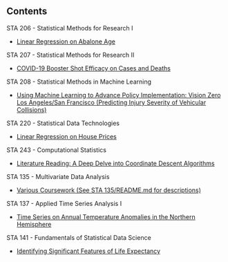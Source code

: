 ## Contents

STA 206 - Statistical Methods for Research I

- [Linear Regression on Abalone Age](https://github.com/rly758/Coursework/tree/main/UC%20Davis/STA%20206)

STA 207 - Statistical Methods for Research II
- [COVID-19 Booster Shot Efficacy on Cases and Deaths](https://github.com/rly758/Coursework/tree/main/UC%20Davis/STA%20207)

STA 208 - Statistical Methods in Machine Learning
- [Using Machine Learning to Advance Policy Implementation: Vision Zero Los Angeles/San Francisco (Predicting Injury Severity of Vehicular Collisions)](https://github.com/rly758/Coursework/tree/main/UC%20Davis/STA%20208)

STA 220 - Statistical Data Technologies
- [Linear Regression on House Prices](https://github.com/rly758/Coursework/tree/main/UC%20Davis/STA%20220)

STA 243 - Computational Statistics
- [Literature Reading: A Deep Delve into Coordinate Descent Algorithms](https://github.com/rly758/Coursework/tree/main/UC%20Davis/STA%20243)

STA 135 - Multivariate Data Analysis
- [Various Coursework (See STA 135/README.md for descriptions)](https://github.com/rly758/Coursework/tree/main/UC%20Davis/STA%20135)

STA 137 - Applied Time Series Analysis I
- [Time Series on Annual Temperature Anomalies in the Northern Hemisphere](https://github.com/rly758/Coursework/tree/main/UC%20Davis/STA%20137)

STA 141 - Fundamentals of Statistical Data Science
- [Identifying Significant Features of Life Expectancy](https://github.com/rly758/Coursework/tree/main/UC%20Davis/STA%20141)
